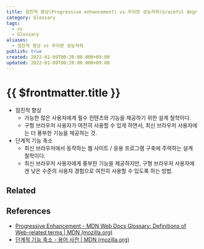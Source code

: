 ```yaml
---
title: 점진적 향상(Progressive enhancement) vs 우아한 성능저하(Graceful degradation)
category: Glossary
tags:
  - vs
  - Glossary
aliases:
  - 점진적 향상 vs 우아한 성능저하
publish: true
created: 2022-01-09T00:28:00.000+09:00
updated: 2022-01-09T00:28:00.000+09:00
---
```


# {{ $frontmatter.title }}

- 점진적 향상
  - 가능한 많은 사용자에게 필수 컨텐츠와 기능을 제공하기 위한 설계 철학이다.
  - 구형 브라우저 사용자가 여전히 사용할 수 있게 하면서, 최신 브라우저 사용자에는 더 풍부한 기능을 제공하는 것.
- 단계적 기능 축소
  - 최신 브라우저에서 동작하는 웹 사이트 / 응용 프로그램 구축에 주력하는 설계 철학이다.
  - 최신 브라우저 사용자에게 풍부한 기능을 제공하지만, 구형 브라우저 사용자에겐 낮은 수준의 사용자 경험으로 여전히 사용할 수 있도록 하는 방법.

## Related

## References

- [Progressive Enhancement - MDN Web Docs Glossary: Definitions of Web-related terms | MDN (mozilla.org)](https://developer.mozilla.org/ko/docs/Glossary/Progressive_Enhancement)
- [단계적 기능 축소 - 용어 사전 | MDN (mozilla.org)](https://developer.mozilla.org/ko/docs/Glossary/Graceful_degradation)
